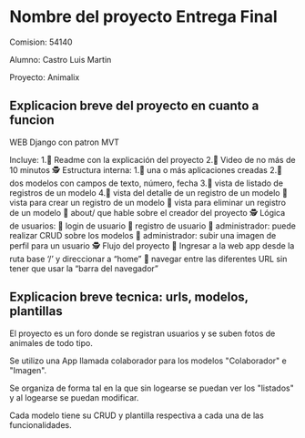 # Nombre del proyecto Entrega Final

Comision: 54140

Alumno: Castro Luis Martin

Proyecto: Animalix

## Explicacion breve del proyecto en cuanto a funcion

WEB Django con patron MVT

Incluye:
        1.💫 Readme con la explicación del proyecto
        2.💫 Video de no más de 10 minutos
    🕵️ Estructura interna:
        1.💫 una o más aplicaciones creadas
        2.💫 dos modelos con campos de texto, número, fecha
        3.💫 vista de listado de registros de un modelo
        4.💫 vista del detalle de un registro de un modelo
        💫 vista para crear un registro de un modelo
        💫 vista para eliminar un registro de un modelo
        💫 about/ que hable sobre el creador del proyecto
    🕵️ Lógica de usuarios:
        💫 login de usuario
        💫 registro de usuario
        💫 administrador: puede realizar CRUD sobre los modelos
        💫 administrador: subir una imagen de perfil para un usuario
    🕵️ Flujo del proyecto
        💫 Ingresar a la web app desde la ruta base ‘/’ y direccionar a “home”
        💫 navegar entre las diferentes URL sin tener que usar la “barra del navegador”

## Explicacion breve tecnica: urls, modelos, plantillas

El proyecto es un foro donde se registran usuarios y se suben fotos de animales de todo tipo.

Se utilizo una App llamada colaborador para los modelos "Colaborador" e "Imagen".

Se organiza de forma tal en la que sin logearse se puedan ver los "listados" y al logearse se puedan modificar.

Cada modelo tiene su CRUD y plantilla respectiva a cada una de las funcionalidades.
